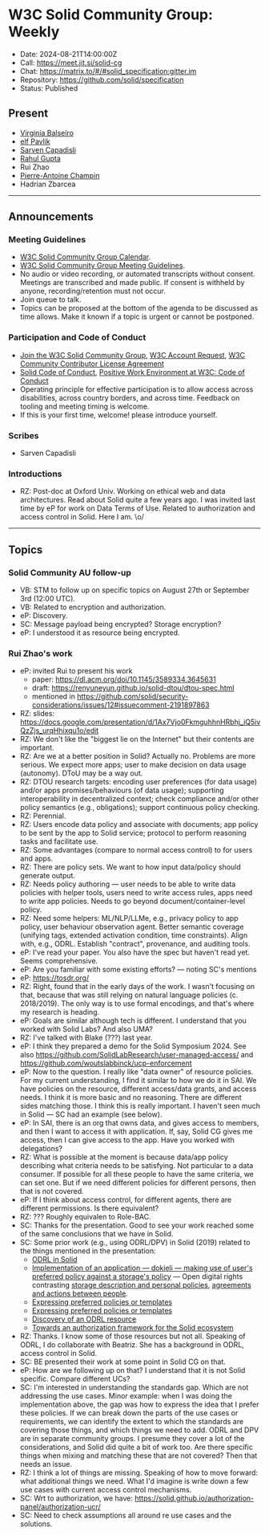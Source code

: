 # W3C Solid Community Group: Weekly

* Date: 2024-08-21T14:00:00Z
* Call: https://meet.jit.si/solid-cg
* Chat: https://matrix.to/#/#solid_specification:gitter.im
* Repository: https://github.com/solid/specification
* Status: Published


## Present
* [Virginia Balseiro](https://virginiabalseiro.com/#me)
* [elf Pavlik](https://elf-pavlik.hackers4peace.net)
* [Sarven Capadisli](https://csarven.ca/#i)
* [Rahul Gupta](https://cxres.pages.dev/profile#i)
* Rui Zhao
* [Pierre-Antoine Champin](https://champin.net/#pa)
* Hadrian Zbarcea

---

## Announcements

### Meeting Guidelines
* [W3C Solid Community Group Calendar](https://www.w3.org/groups/cg/solid/calendar).
* [W3C Solid Community Group Meeting Guidelines](https://github.com/w3c-cg/solid/blob/main/meetings/README.md).
* No audio or video recording, or automated transcripts without consent. Meetings are transcribed and made public. If consent is withheld by anyone, recording/retention must not occur.
* Join queue to talk.
* Topics can be proposed at the bottom of the agenda to be discussed as time allows. Make it known if a topic is urgent or cannot be postponed.

### Participation and Code of Conduct
* [Join the W3C Solid Community Group](https://www.w3.org/community/solid/join), [W3C Account Request](http://www.w3.org/accounts/request), [W3C Community Contributor License Agreement](https://www.w3.org/community/about/agreements/cla/)
* [Solid Code of Conduct](https://github.com/solid/process/blob/main/code-of-conduct.md), [Positive Work Environment at W3C: Code of Conduct](https://www.w3.org/policies/code-of-conduct/)
* Operating principle for effective participation is to allow access across disabilities, across country borders, and across time. Feedback on tooling and meeting timing is welcome.
* If this is your first time, welcome! please introduce yourself.


### Scribes
* Sarven Capadisli


### Introductions
* RZ: Post-doc at Oxford Univ. Working on ethical web and data architectures. Read about Solid quite a few years ago. I was invited last time by eP for work on Data Terms of Use. Related to authorization and access control in Solid. Here I am. \o/


---

## Topics

### Solid Community AU follow-up

* VB: STM to follow up on specific topics on August 27th or September 3rd (12:00 UTC).
* VB: Related to encryption and authorization.
* eP: Discovery.
* SC: Message payload being encrypted? Storage encryption?
* eP: I understood it as resource being encrypted.

### Rui Zhao's work

* eP: invited Rui to present his work
  * paper: https://dl.acm.org/doi/10.1145/3589334.3645631
  * draft: https://renyuneyun.github.io/solid-dtou/dtou-spec.html
  * mentioned in https://github.com/solid/security-considerations/issues/12#issuecomment-2191897863
* RZ: slides: https://docs.google.com/presentation/d/1Ax7Vjo0FkmguhhnHRbhj_iQ5ivQzZjs_urqHhixqu1o/edit
* RZ: We don't like the "biggest lie on the Internet" but their contents are important.
* RZ: Are we at a better position in Solid? Actually no. Problems are more serious. We expect more apps; user to make decision on data usage (autonomy). DToU may be a way out.
* RZ: DTOU research targets: encoding user preferences (for data usage) and/or apps promises/behaviours (of data usage); supporting interoperability in decentralized context; check compliance and/or other policy semantics (e.g., obligations); support continuous policy checking.
* RZ: Perennial.
* RZ: Users encode data policy and associate with documents; app policy to be sent by the app to Solid service; protocol to perform reasoning tasks and facilitate use.
* RZ: Some advantages (compare to normal access control) to for users and apps. 
* RZ: There are policy sets. We want to how input data/policy should generate output.
* RZ: Needs policy authoring — user needs to be able to write data policies with helper tools, users need to write access rules, apps need to write app policies. Needs to go beyond document/container-level policy.
* RZ: Need some helpers: ML/NLP/LLMe, e.g., privacy policy to app policy, user behaviour observation agent. Better semantic coverage (unifying tags, extended activation condition, time constraints). Align with, e.g., ODRL. Establish "contract", provenance, and auditing tools.
* eP: I've read your paper. You also have the spec but haven't read yet. Seems comprehensive.
* eP: Are you familiar with some existing efforts? — noting SC's mentions
* eP: https://tosdr.org/
* RZ: Right, found that in the early days of the work. I wasn't focusing on that, because that was still relying on natural language policies (c. 2018/2019). The only way is to use formal encodings, and that's where my research is heading.
* eP: Goals are similar although tech is different. I understand that you worked with Solid Labs? And also UMA?
* RZ: I've talked with Blake (???) last year.
* eP: I think they prepared a demo for the Solid Symposium 2024. See also https://github.com/SolidLabResearch/user-managed-access/ and https://github.com/woutslabbinck/ucp-enforcement
* eP: Now to the question. I really like "data owner" of resource policies. For my current understanding, I find it similar to how we do it in SAI. We have policies on the resource, different access/data grants, and access needs. I think it is more basic and no reasoning. There are different sides matching those. I think this is really important. I haven't seen much in Solid — SC had an example (see below).
* eP: In SAI, there is an org that owns data, and gives access to members, and then I want to access it with application. If, say, Solid CG gives me access, then I can give access to the app. Have you worked with delegations?
* RZ: What is possible at the moment is because data/app policy describing what criteria needs to be satisfying. Not particular to a data consumer. If possible for all these people to have the same criteria, we can set one. But if we need different policies for different persons, then that is not covered.
* eP: If I think about access control, for different agents, there are different permissions. Is there equivalent?
* RZ: ??? Roughly equivalen to Role-BAC.
* SC: Thanks for the presentation. Good to see your work reached some of the same conclusions that we have in Solid. 
* SC: Some prior work (e.g., using ODRL/DPV) in Solid (2019) related to the things mentioned in the presentation:
  * [ODRL in Solid](https://github.com/solid/authorization-panel/issues/55)
  * [Implementation of an application — dokieli — making use of user's preferred policy against a storage's policy](https://github.com/solid/specification/issues/355#issuecomment-1140508784) — Open digital rights contrasting [storage description and personal policies](https://dokie.li/media/video/dokieli-odrl-storage-description.webm), [agreements and actions between people](https://dokie.li/media/video/dokieli-odrl.webm).
  * [Expressing preferred policies or templates](https://github.com/w3c/odrl/issues/21)
  * [Expressing preferred policies or templates](https://github.com/w3c/dpv/issues/36)
  * [Discovery of an ODRL resource](https://github.com/w3c/odrl/issues/12)
  * [Towards an authorization framework for the Solid ecosystem](https://github.com/solid/authorization-panel/issues/121)
* RZ: Thanks. I know some of those resources but not all. Speaking of ODRL, I do collaborate with Beatriz. She has a background in ODRL, access control in Solid.
* SC: BE presented their work at some point in Solid CG on that.
* eP: How are we following up on that? I understand that it is not Solid specific. Compare different UCs? 
* SC: I'm interested in understanding the standards gap. Which are not addressing the use cases. Minor example: when I was doing the implementation above, the gap was how to express the idea that I prefer these policies. If we can break down the parts of the use cases or requirements, we can identify the extent to which the standards are covering those things, and which things we need to add. ODRL and DPV are in separate community groups. I presume they cover a lot of the considerations, and Solid did quite a bit of work too. Are there specific things when mixing and matching these that are not covered? Then that needs an issue. 
* RZ: I think a lot of things are missing. Speaking of how to move forward: what additional things we need. What I'd imagine is write down a few use cases with current access control mechanisms.
* SC: Wrt to authorization, we have: https://solid.github.io/authorization-panel/authorization-ucr/
* SC: Need to check assumptions all around re use cases and the solutions.
